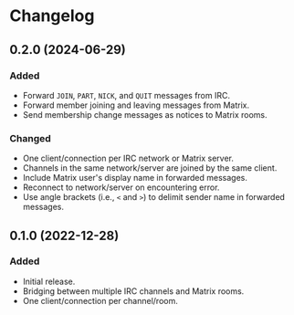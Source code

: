 Changelog
=========

0.2.0 (2024-06-29)
------------------

### Added

- Forward `JOIN`, `PART`, `NICK`, and `QUIT` messages from IRC.
- Forward member joining and leaving messages from Matrix.
- Send membership change messages as notices to Matrix rooms.

### Changed

- One client/connection per IRC network or Matrix server.
- Channels in the same network/server are joined by the same client.
- Include Matrix user's display name in forwarded messages.
- Reconnect to network/server on encountering error.
- Use angle brackets (i.e., `<` and `>`) to delimit sender name in
  forwarded messages.


0.1.0 (2022-12-28)
------------------

### Added

- Initial release.
- Bridging between multiple IRC channels and Matrix rooms.
- One client/connection per channel/room.
